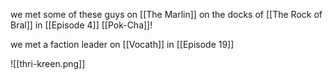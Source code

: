 we met some of these guys on [[The Marlin]] on the docks of [[The Rock of Bral]] in [[Episode 4]] [[Pok-Cha]]!

we met a faction leader on [[Vocath]] in [[Episode 19]]

![[thri-kreen.png]]


